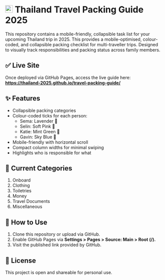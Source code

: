 # <img src="https://github.com/TW-Thailand/GJN-2025-packing/blob/main/assets/icons/icon-512x512.png?raw=true" alt="Luggage Icon" width="24"/> Thailand Travel Packing Guide 2025

This repository contains a mobile-friendly, collapsible task list for your upcoming Thailand trip in 2025.
This provides a mobile-optimised, colour-coded, and collapsible packing checklist for multi-traveller trips.
Designed to visually track responsibilities and packing status across family members.

## ✅ Live Site
Once deployed via GitHub Pages, access the live guide here:  
**https://thailand-2025.github.io/travel-packing-guide/**

## ✨ Features
- Collapsible packing categories
- Colour-coded ticks for each person:
  - Sema: Lavender 💜
  - Selin: Soft Pink 🩷
  - Katie: Mint Green 💚
  - Gavin: Sky Blue 💙
- Mobile-friendly with horizontal scroll
- Compact column widths for minimal swiping
- Highlights who is responsible for what

## 📂 Current Categories
1. Onboard  
2. Clothing  
3. Toiletries  
4. Money  
5. Travel Documents  
6. Miscellaneous

## 🔧 How to Use
1. Clone this repository or upload via GitHub.
2. Enable GitHub Pages via **Settings > Pages > Source: Main > Root (/).**
3. Visit the published link provided by GitHub.

## 📄 License
This project is open and shareable for personal use.
